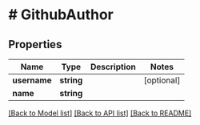 # # GithubAuthor

## Properties

Name | Type | Description | Notes
------------ | ------------- | ------------- | -------------
**username** | **string** |  | [optional]
**name** | **string** |  |

[[Back to Model list]](../../README.md#models) [[Back to API list]](../../README.md#endpoints) [[Back to README]](../../README.md)
